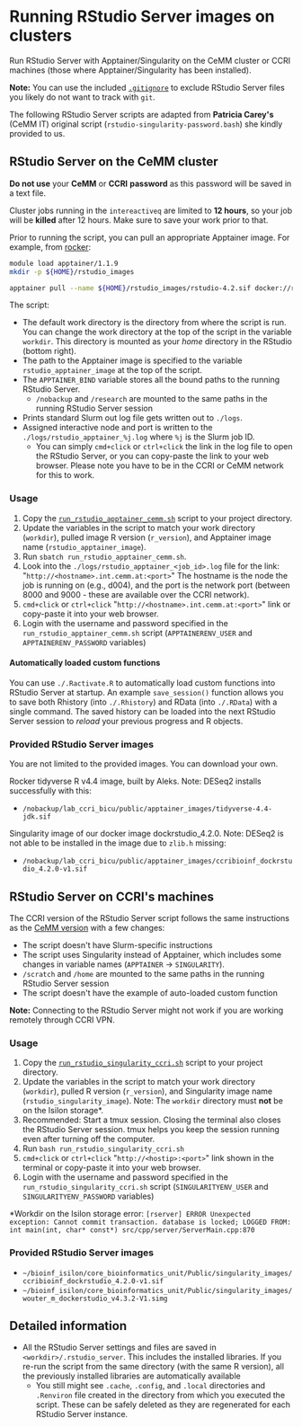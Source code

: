 # Running RStudio Server images on clusters

Run RStudio Server with Apptainer/Singularity on the CeMM cluster or CCRI machines (those where Apptainer/Singularity
 has been installed).

**Note:** You can use the included [`.gitignore`](.gitignore) to exclude RStudio Server files you likely do not want to track with `git`.

The following RStudio Server scripts are adapted from **Patricia Carey's** (CeMM IT) original script (`rstudio-singularity-password.bash`)
 she kindly provided to us.

## RStudio Server on the CeMM cluster

**Do not use** your **CeMM** or **CCRI** **password** as this password will be saved in a text file.

Cluster jobs running in the `intereactiveq` are limited to **12 hours**, so your job will be **killed** after 12 hours. Make sure
 to save your work prior to that.

Prior to running the script, you can pull an appropriate Apptainer image. For example, from [rocker](https://hub.docker.com/r/rocker/rstudio/tags):

```bash
module load apptainer/1.1.9
mkdir -p ${HOME}/rstudio_images

apptainer pull --name ${HOME}/rstudio_images/rstudio-4.2.sif docker://rocker/rstudio:4.2
```

The script:

- The default work directory is the directory from where the script is run. You can change the work directory at the top of the script
 in the variable `workdir`. This directory is mounted as your *home* directory in the RStudio (bottom right).
- The path to the Apptainer image is specified to the variable `rstudio_apptainer_image` at the top of the script.
- The `APPTAINER_BIND` variable stores all the bound paths to the running RStudio Server.
    - `/nobackup` and `/research` are mounted to the same paths in the running RStudio Server session
- Prints standard Slurm out log file gets written out to `./logs`.
- Assigned interactive node and port is written to the `./logs/rstudio_apptainer_%j.log` where `%j` is the Slurm job ID.
    - You can simply `cmd+click` or `ctrl+click` the link in the log file to open the RStudio Server, or you can copy-paste
    the link to your web browser. Please note you have to be in the CCRI or CeMM network for this to work.

### Usage

1. Copy the [`run_rstudio_apptainer_cemm.sh`](run_rstudio_apptainer_cemm.sh) script to your project directory.
2. Update the variables in the script to match your work directory (`workdir`), pulled image R version (`r_version`), and Apptainer
 image name (`rstudio_apptainer_image`).
3. Run `sbatch run_rstudio_apptainer_cemm.sh`.
4. Look into the `./logs/rstudio_apptainer_<job_id>.log` file for the link: "`http://<hostname>.int.cemm.at:<port>`"
  The hostname is the node the job is running on (e.g., d004), and the port is the network port (between 8000 and 9000 - these
  are available over the CCRI network).
5. `cmd+click` or `ctrl+click` "`http://<hostname>.int.cemm.at:<port>`" link or copy-paste it into your web browser.
6. Login with the username and password specified in the `run_rstudio_apptainer_cemm.sh` script (`APPTAINERENV_USER` and
 `APPTAINERENV_PASSWORD` variables)

#### Automatically loaded custom functions

You can use `./.Ractivate.R` to automatically load custom functions into RStudio Server at startup. An example `save_session()`
 function allows you to save both Rhistory (into `./.Rhistory`) and RData (into `./.RData`) with a single command. The saved
 history can be loaded into the next RStudio Server session to *reload* your previous progress and R objects.

### Provided RStudio Server images

You are not limited to the provided images. You can download your own.

Rocker tidyverse R v4.4 image, built by Aleks. Note: DESeq2 installs successfully with this:

- `/nobackup/lab_ccri_bicu/public/apptainer_images/tidyverse-4.4-jdk.sif`

Singularity image of our docker image dockrstudio_4.2.0. Note: DESeq2 is not able to be installed in the image due to
 `zlib.h` missing:

- `/nobackup/lab_ccri_bicu/public/apptainer_images/ccribioinf_dockrstudio_4.2.0-v1.sif`

## RStudio Server on CCRI's machines

The CCRI version of the RStudio Server script follows the same instructions as the [CeMM version](#rstudio-server-on-the-cemm-cluster) with a few changes:

- The script doesn't have Slurm-specific instructions
- The script uses Singularity instead of Apptainer, which includes some changes in variable names (`APPTAINER` -> `SINGULARITY`).
- `/scratch` and `/home` are mounted to the same paths in the running RStudio Server session
- The script doesn't have the example of auto-loaded custom function

**Note:** Connecting to the RStudio Server might not work if you are working remotely through CCRI VPN.

### Usage

1. Copy the [`run_rstudio_singularity_ccri.sh`](run_rstudio_singularity_ccri.sh) script to your project directory.
2. Update the variables in the script to match your work directory (`workdir`), pulled R version (`r_version`), and Singularity
 image name (`rstudio_singularity_image`). Note: The `workdir` directory must **not** be on the Isilon storage\*.
3. Recommended: Start a tmux session. Closing the terminal also closes the RStudio Server session. tmux helps you keep
 the session running even after turning off the computer.
4. Run `bash run_rstudio_singularity_ccri.sh`
5. `cmd+click` or `ctrl+click` "`http://<hostip>:<port>`" link shown in the terminal or copy-paste it into your web browser.
6. Login with the username and password specified in the `run_rstudio_singularity_ccri.sh` script (`SINGULARITYENV_USER` and
 `SINGULARITYENV_PASSWORD` variables)

\*Workdir on the Isilon storage error: `[rserver] ERROR Unexpected exception: Cannot commit transaction. database is locked; LOGGED FROM: int main(int, char* const*) src/cpp/server/ServerMain.cpp:870`

### Provided RStudio Server images

- `~/bioinf_isilon/core_bioinformatics_unit/Public/singularity_images/ccribioinf_dockrstudio_4.2.0-v1.sif`
- `~/bioinf_isilon/core_bioinformatics_unit/Public/singularity_images/wouter_m_dockerstudio_v4.3.2-V1.simg`

## Detailed information

- All the RStudio Server settings and files are saved in `<workdir>/.rstudio_server`. This includes the installed libraries.
 If you re-run the script from the same directory (with the same R version), all the previously installed libraries are
 automatically available
    - You still might see `.cache`, `.config`, and `.local` directories and `.Renviron` file created in the directory from
     which you executed the script. These can be safely deleted as they are regenerated for each RStudio Server instance.
